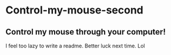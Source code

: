 # Control-my-mouse-second
## Control my mouse through your computer!
I feel too lazy to write a readme. Better luck next time. Lol
